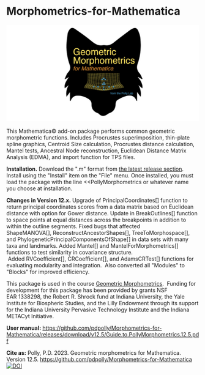 # Morphometrics-for-Mathematica

![Alt text](https://github.com/pdpolly/Morphometrics-for-Mathematica/blob/main/GMMIconGitHub.jpg)

This Mathematica© add-on package performs common geometric morphometric functions. Includes Procrustes superimposition, thin-plate spline graphics, Centroid Size calculation, Procrustes distance calculation, Mantel tests, Ancestral Node reconstruction, Euclidean Distance Matrix Analysis (EDMA), and import function for TPS files.

<b>Installation.</b> Download the ".m" format from <a href="https://github.com/pdpolly/Morphometrics-for-Mathematica/releases/latest">the latest release section</a>. Install using the "Install" item on the "File" menu. Once installed, you must load the package with the line <<PollyMorphometrics or whatever name you choose at installation.

<b>Changes in Version 12.x.</b> Upgrade of PrincipalCoordinates[] function to return principal coordinates scores from a data matrix based on Euclidean distance with option for Gower distance. Update in BreakOutlines[] function to space points at equal distances across the breakpoints in addition to within the outline segments. Fixed bugs that affected ShapeMANOVA[], ReconstructAncestorShapes[], TreeToMorphospace[], and PhylogeneticPrincipalComponentsOfShape[] in data sets with many taxa and landmarks. Added Mantel[] and MantelForMorphometrics[] functions to test similarity in covariance structure.  Added RVCoefficient[], CRCoefficient[], and AdamsCRTest[] functions for evaluating modularity and integration.  Also converted all "Modules" to "Blocks" for improved efficiency. 

This package is used in the course <a href="https://www.pollylab.org/courses/morphometrics">Geometric Morphometrics</a>.  Funding for development for this package has been provided by grants NSF EAR 1338298, the Robert R. Shrock fund at Indiana University, the Yale Institute for Biospheric Studies, and the Lilly Endowment through its support for the Indiana University Pervasive Technology Institute and the Indiana METACyt Initiative. 

<b>User manual:</b> https://github.com/pdpolly/Morphometrics-for-Mathematica/releases/download/v12.5/Guide.to.PollyMorphometrics.12.5.pdf 

<b>Cite as:</b> Polly, P.D. 2023. Geometric morphometrics for Mathematica. Version 12.5. https://github.com/pdpolly/Morphometrics-for-Mathematica [![DOI](https://zenodo.org/badge/513635593.svg)](https://zenodo.org/doi/10.5281/zenodo.10247128)
